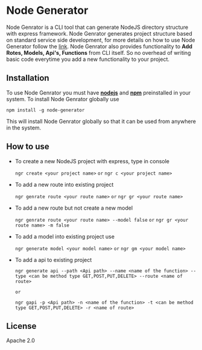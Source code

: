 # Node Generator

Node Genrator is a CLI tool that can generate NodeJS directory structure with express framework. Node Genrator generates project structure based on standard service side development, for more details on how to use Node Generator follow the [link](https://github.com/as-ajitsingh/alexa-nodejs-boilerplate/blob/master/README.md). Node Genrator also provides functionality to **Add Rotes, Models, Api's, Functions** from CLI itself. So no overhead of writing basic code everytime you add a new functionality to your project. 

## Installation
  
 To use Node Genrator you must have [**nodejs**](https://nodejs.org/) and [**npm**](https://nodejs.org/) preinstalled in your system. To install Node Genrator globally use 

   `npm install -g node-generator`

This will install Node Genrator globally so that it can be used from anywhere in the system.

## How to use

 - To create a new NodeJS project with express, type in console  

    `ngr create <your project name>`        `or`        `ngr c <your project name>`

 - To add a new route into existing project

    `ngr genrate route <your route name>`       `or`        `ngr gr <your route name>`

 - To add a new route but not create a new model 

    `ngr genrate route <your route name> --model false`       `or`        `ngr gr <your route name> -m false`

 - To add a model into existing project use

    `ngr generate model <your model name>`        `or`        `ngr gm <your model name>`

 - To add a api to existing project 

    `ngr generate api --path <Api path> --name <name of the function> --type <can be method type GET,POST,PUT,DELETE> --route <name of route> `

    `or`

    `ngr gapi -p <Api path> -n <name of the function> -t <can be method type GET,POST,PUT,DELETE> -r <name of route> `


## License

Apache 2.0